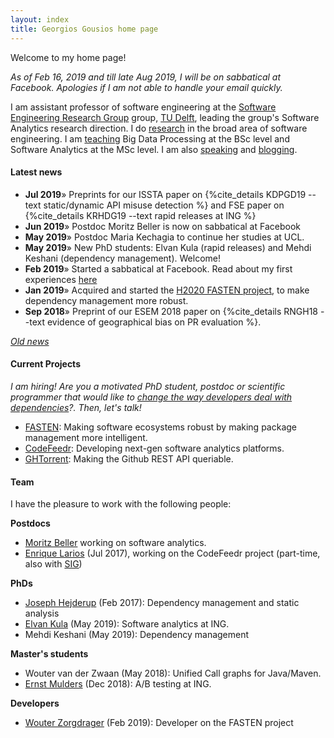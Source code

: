 ```yaml
---
layout: index
title: Georgios Gousios home page
---
```


Welcome to my home page!

_As of Feb 16, 2019 and till late Aug 2019, I will be on sabbatical at Facebook. Apologies if I am not able to handle your email quickly._

I am assistant professor of software engineering at the [Software Engineering
Research Group](http://swerl.tudelft.nl/bin/view/Main/WebHome) group, [TU
Delft](http://www.tudelft.nl), leading the group's Software Analytics research
direction. I do [research](research.html) in the broad area of software
engineering. I am [teaching](teaching.html) Big Data Processing
at the BSc level and Software Analytics at the MSc level. I am also [speaking](talks.html) and [blogging](/blog/).

#### Latest news

* **Jul 2019**&raquo; Preprints for our ISSTA paper on {%cite_details KDPGD19 --text static/dynamic API misuse detection %} and FSE paper on {%cite_details KRHDG19 --text rapid releases at ING %}
* **Jun 2019**&raquo; Postdoc Moritz Beller is now on sabbatical at Facebook
* **May 2019**&raquo; Postdoc Maria Kechagia to continue her studies at UCL.
* **May 2019**&raquo; New PhD students: Elvan Kula (rapid releases) and Mehdi Keshani (dependency management). Welcome!
* **Feb 2019**&raquo; Started a sabbatical at Facebook. Read about my
  first experiences [here](https://t.co/9bX8CGwyIm)
* **Jan 2019**&raquo; Acquired and started the [H2020 FASTEN project](http://fasten-project.eu), to make dependency management more robust.
* **Sep 2018**&raquo;  Preprint of our ESEM 2018 paper on {%cite_details RNGH18 --text evidence of geographical bias on PR evaluation %}.

_[Old news](oldnews.html)_

#### Current Projects

_I am hiring! Are you a motivated PhD student, postdoc or scientific programmer
that would like to [change the way developers deal with dependencies](http://fasten-project.eu)?. Then, let's talk!_

* [FASTEN](http://fasten-project.eu): Making software ecosystems robust by
  making package management more intelligent.
* [CodeFeedr](http://codefeedr.github.io): Developing next-gen software analytics platforms.
* [GHTorrent](http://ghtorrent.org): Making the Github REST API queriable.

#### Team

I have the pleasure to work with the following people:

**Postdocs**

* [Moritz Beller](https://inventitech.com) working on software analytics.
* [Enrique Larios](https://www.linkedin.com/in/enrique-larios-vargas/) (Jul 2017), working on the CodeFeedr project (part-time, also with [SIG](http://sig.nl))

**PhDs**

* [Joseph Hejderup](https://nl.linkedin.com/in/josephhejderup) (Feb 2017): Dependency management and static analysis
* [Elvan Kula](https://www.linkedin.com/in/elvan-kula/) (May 2019): Software
  analytics at ING.
* Mehdi Keshani (May 2019): Dependency management

**Master's students**

* Wouter van der Zwaan (May 2018): Unified Call graphs for Java/Maven.
* [Ernst Mulders](https://www.linkedin.com/in/ernst-mulders/) (Dec 2018): A/B testing at  ING.

**Developers**

* [Wouter Zorgdrager](https://www.linkedin.com/in/wouter-zorgdrager-a4746512a/?originalSubdomain=nl) (Feb 2019): Developer on the FASTEN project
